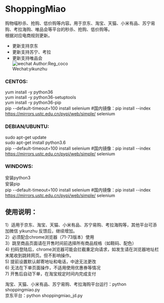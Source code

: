 # ShoppingMiao
购物喵秒杀、抢购、低价购等内容。用于京东、淘宝、天猫、小米有品、苏宁易购、考拉海购、唯品会等平台的秒杀、抢购、低价购等。<br>
根据对应电商规则更新。<br>
* 更新支持京东<br>
* 更新支持苏宁、考拉<br>
* 更新支持唯品会<br>
![wechat](https://raw.githubusercontent.com/yikingchu/ShoppingMiao/master/me.jpg)
Author:Reg_coco <br>
Wechat:yikunzhu<br>

### CENTOS:
yum install -y  python36 <br>
yum install -y python36-setuptools <br>
yum install -y python36-pip <br>
pip --default-timeout=100 install selenium #国内镜像：pip install --index https://mirrors.ustc.edu.cn/pypi/web/simple/  selenium <br>

### DEBIAN/UBUNTU:
sudo apt-get update <br>
sudo apt-get install python3.6 <br>
pip --default-timeout=100 install selenium #国内镜像：pip install --index https://mirrors.ustc.edu.cn/pypi/web/simple/  selenium <br>

### WINDOWS:
 安装python3 <br>
 安装pip <br>
 pip --default-timeout=100 install selenium #国内镜像：pip install --index https://mirrors.ustc.edu.cn/pypi/web/simple/  selenium <br>

## 使用说明：
1）适用于京东、淘宝、天猫、小米有品、苏宁易购、考拉海购等，其他平台可添加微信 yikunzhu 反馈后，继续增加。 <br>
2）必须配合chrome浏览器（71-73版本）使用 <br>
3）跳至商品页面请在开售时间前选择所有商品规格（如鞋码、配色） <br>
4) 扫码登陆后，chrome浏览器可能会拦截重定向请求，如发生请在浏览器地址栏末尾收到跳转网页。但不影响操作。 <br>
5) 提前设置默认邮寄地址和电话，中途无法更改 <br>
6) 无法在下单页面操作，不适用使用优惠券等情况 <br>
7) 开售后自动下单，在淘宝规定时间内完成支付<br>


淘宝、天猫、小米有品、苏宁易购、考拉海购平台运行：python shoppingmiao.py <br>
京东平台：python shoppingmiao_jd.py
